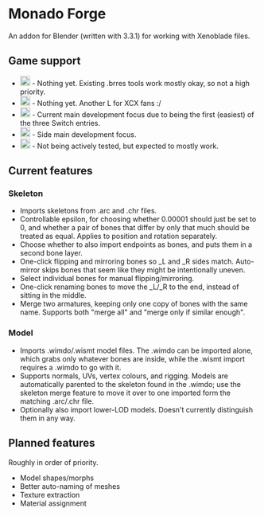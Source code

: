 # Monado Forge
An addon for Blender (written with 3.3.1) for working with Xenoblade files.

## Game support
* <img alt="XC1" src="https://www.xenoserieswiki.org/w/images/8/8d/Article_icon_-_Xenoblade_Chronicles.svg" width="20px"/> - Nothing yet. Existing .brres tools work mostly okay, so not a high priority.
* <img alt="XCX" src="https://www.xenoserieswiki.org/w/images/3/3f/Article_icon_-_Xenoblade_Chronicles_X.svg" width="20px"/> - Nothing yet. Another L for XCX fans :/
* <img alt="XC2" src="https://www.xenoserieswiki.org/w/images/a/a8/Article_icon_-_Xenoblade_Chronicles_2.svg" width="20px"/> - Current main development focus due to being the first (easiest) of the three Switch entries.
* <img alt="XC1DE" src="https://www.xenoserieswiki.org/w/images/6/6f/Article_icon_-_Xenoblade_Chronicles_Definitive_Edition.svg" width="20px"/> - Side main development focus.
* <img alt="XC3" src="https://www.xenoserieswiki.org/w/images/b/bc/Article_icon_-_Xenoblade_Chronicles_3.svg" width="20px"/> - Not being actively tested, but expected to mostly work.

## Current features
### Skeleton
* Imports skeletons from .arc and .chr files.
* Controllable epsilon, for choosing whether 0.00001 should just be set to 0, and whether a pair of bones that differ by only that much should be treated as equal. Applies to position and rotation separately.
* Choose whether to also import endpoints as bones, and puts them in a second bone layer.
* One-click flipping and mirroring bones so _L and _R sides match. Auto-mirror skips bones that seem like they might be intentionally uneven.
* Select individual bones for manual flipping/mirroring.
* One-click renaming bones to move the _L/_R to the end, instead of sitting in the middle.
* Merge two armatures, keeping only one copy of bones with the same name. Supports both "merge all" and "merge only if similar enough".

### Model
* Imports .wimdo/.wismt model files. The .wimdo can be imported alone, which grabs only whatever bones are inside, while the .wismt import requires a .wimdo to go with it.
* Supports normals, UVs, vertex colours, and rigging. Models are automatically parented to the skeleton found in the .wimdo; use the skeleton merge feature to move it over to one imported form the matching .arc/.chr file.
* Optionally also import lower-LOD models. Doesn't currently distinguish them in any way.

## Planned features
Roughly in order of priority.
* Model shapes/morphs
* Better auto-naming of meshes
* Texture extraction
* Material assignment

